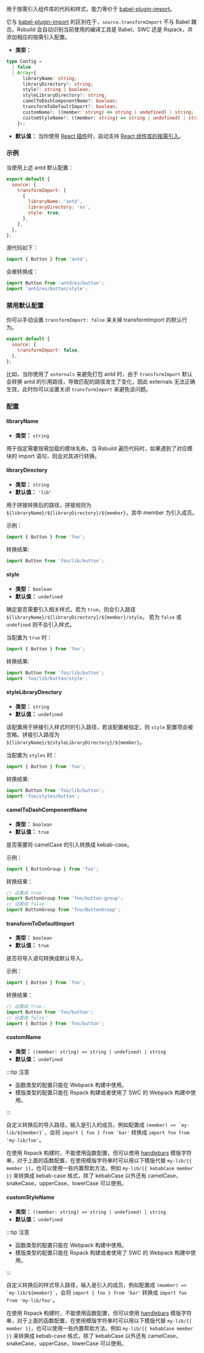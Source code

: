 用于按需引入组件库的代码和样式，能力等价于 [babel-plugin-import](https://npmjs.com/package/babel-plugin-import)。

它与 [babel-plugin-import](https://npmjs.com/package/babel-plugin-import) 的区别在于，`source.transformImport` 不与 Babel 耦合。Rsbuild 会自动识别当前使用的编译工具是 Babel、SWC 还是 Rspack，并添加相应的按需引入配置。

- **类型：**

```ts
type Config =
  | false
  | Array<{
      libraryName: string;
      libraryDirectory?: string;
      style?: string | boolean;
      styleLibraryDirectory?: string;
      camelToDashComponentName?: boolean;
      transformToDefaultImport?: boolean;
      customName?: ((member: string) => string | undefined) | string;
      customStyleName?: ((member: string) => string | undefined) | string;
    }>;
```

- **默认值：** 当你使用 [React 插件](/plugins/list/plugin-react)时，自动支持 [React 组件库的按需引入](/plugins/list/plugin-react.html#组件库按需引入)。

### 示例

当使用上述 antd 默认配置：

```js
export default {
  source: {
    transformImport: [
      {
        libraryName: 'antd',
        libraryDirectory: 'es',
        style: true,
      },
    ],
  },
};
```

源代码如下：

```js
import { Button } from 'antd';
```

会被转换成：

```js
import Button from 'antd/es/button';
import 'antd/es/button/style';
```

### 禁用默认配置

你可以手动设置 `transformImport: false` 来关掉 transformImport 的默认行为。

```js
export default {
  source: {
    transformImport: false,
  },
};
```

比如，当你使用了 `externals` 来避免打包 antd 时，由于 `transformImport` 默认会转换 antd 的引用路径，导致匹配的路径发生了变化，因此 externals 无法正确生效，此时你可以设置关闭 `transformImport` 来避免该问题。

### 配置

#### libraryName

- **类型：** `string`

用于指定需要按需加载的模块名称。当 Rsbuild 遍历代码时，如果遇到了对应模块的 import 语句，则会对其进行转换。

#### libraryDirectory

- **类型：** `string`
- **默认值：** `'lib'`

用于拼接转换后的路径，拼接规则为 `${libraryName}/${libraryDirectory}/${member}`，其中 member 为引入成员。

示例：

```ts
import { Button } from 'foo';
```

转换结果:

```ts
import Button from 'foo/lib/button';
```

#### style

- **类型：** `boolean`
- **默认值：** `undefined`

确定是否需要引入相关样式，若为 `true`，则会引入路径 `${libraryName}/${libraryDirectory}/${member}/style`。
若为 `false` 或 `undefined` 则不会引入样式。

当配置为 `true` 时：

```ts
import { Button } from 'foo';
```

转换结果:

```ts
import Button from 'foo/lib/button';
import 'foo/lib/button/style';
```

#### styleLibraryDirectory

- **类型：** `string`
- **默认值：** `undefined`

该配置用于拼接引入样式时的引入路径，若该配置被指定，则 `style` 配置项会被忽略。拼接引入路径为 `${libraryName}/${styleLibraryDirectory}/${member}`。

当配置为 `styles` 时：

```ts
import { Button } from 'foo';
```

转换结果:

```ts
import Button from 'foo/lib/button';
import 'foo/styles/button';
```

#### camelToDashComponentName

- **类型：** `boolean`
- **默认值：** `true`

是否需要将 camelCase 的引入转换成 kebab-case。

示例：

```ts
import { ButtonGroup } from 'foo';
```

转换结果：

```ts
// 设置成 true：
import ButtonGroup from 'foo/button-group';
// 设置成 false：
import ButtonGroup from 'foo/ButtonGroup';
```

#### transformToDefaultImport

- **类型：** `boolean`
- **默认值：** `true`

是否将导入语句转换成默认导入。

示例：

```ts
import { Button } from 'foo';
```

转换结果：

```ts
// 设置成 true：
import Button from 'foo/button';
// 设置成 false：
import { Button } from 'foo/button';
```

#### customName

- **类型：** `((member: string) => string | undefined) | string`
- **默认值：** `undefined`

:::tip 注意

- 函数类型的配置只能在 Webpack 构建中使用。
- 模版类型的配置只能在 Rspack 构建或者使用了 SWC 的 Webpack 构建中使用。

:::

自定义转换后的导入路径，输入是引入的成员，例如配置成 `` (member) => `my-lib/${member}` ``，会将 `import { foo } from 'bar'` 转换成 `import foo from 'my-lib/foo'`。

在使用 Rspack 构建时，不能使用函数配置，但可以使用 [handlebars](https://handlebarsjs.com/) 模版字符串，对于上面的函数配置，在使用模版字符串时可以用以下模版代替 `my-lib/{{ member }}`，也可以使用一些内置帮助方法，例如 `my-lib/{{ kebabCase member }}` 来转换成 kebab-case 格式，除了 kebabCase 以外还有 camelCase，snakeCase，upperCase，lowerCase 可以使用。

#### customStyleName

- **类型：** `((member: string) => string | undefined) | string`
- **默认值：** `undefined`

:::tip 注意

- 函数类型的配置只能在 Webpack 构建中使用。
- 模版类型的配置只能在 Rspack 构建或者使用了 SWC 的 Webpack 构建中使用。

:::

自定义转换后的样式导入路径，输入是引入的成员，例如配置成 `` (member) => `my-lib/${member}` ``，会将 `import { foo } from 'bar'` 转换成 `import foo from 'my-lib/foo'`。

在使用 Rspack 构建时，不能使用函数配置，但可以使用 [handlebars](https://handlebarsjs.com/) 模版字符串，对于上面的函数配置，在使用模版字符串时可以用以下模版代替 `my-lib/{{ member }}`，也可以使用一些内置帮助方法，例如 `my-lib/{{ kebabCase member }}` 来转换成 kebab-case 格式，除了 kebabCase 以外还有 camelCase，snakeCase，upperCase，lowerCase 可以使用。
